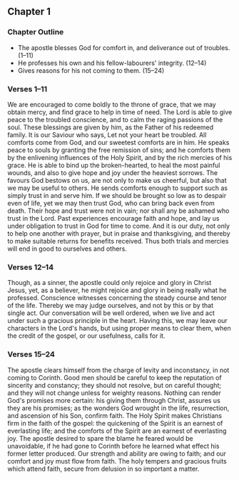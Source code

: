 ## Chapter 1

### Chapter Outline

- The apostle blesses God for comfort in, and deliverance out of troubles. (1–11)
- He professes his own and his fellow-labourers' integrity. (12–14)
- Gives reasons for his not coming to them. (15–24)

### Verses 1–11

We are encouraged to come boldly to the throne of grace, that we may obtain mercy, and find grace to help in time of need. The Lord is able to give peace to the troubled conscience, and to calm the raging passions of the soul. These blessings are given by him, as the Father of his redeemed family. It is our Saviour who says, Let not your heart be troubled. All comforts come from God, and our sweetest comforts are in him. He speaks peace to souls by granting the free remission of sins; and he comforts them by the enlivening influences of the Holy Spirit, and by the rich mercies of his grace. He is able to bind up the broken-hearted, to heal the most painful wounds, and also to give hope and joy under the heaviest sorrows. The favours God bestows on us, are not only to make us cheerful, but also that we may be useful to others. He sends comforts enough to support such as simply trust in and serve him. If we should be brought so low as to despair even of life, yet we may then trust God, who can bring back even from death. Their hope and trust were not in vain; nor shall any be ashamed who trust in the Lord. Past experiences encourage faith and hope, and lay us under obligation to trust in God for time to come. And it is our duty, not only to help one another with prayer, but in praise and thanksgiving, and thereby to make suitable returns for benefits received. Thus both trials and mercies will end in good to ourselves and others.

### Verses 12–14

Though, as a sinner, the apostle could only rejoice and glory in Christ Jesus, yet, as a believer, he might rejoice and glory in being really what he professed. Conscience witnesses concerning the steady course and tenor of the life. Thereby we may judge ourselves, and not by this or by that single act. Our conversation will be well ordered, when we live and act under such a gracious principle in the heart. Having this, we may leave our characters in the Lord's hands, but using proper means to clear them, when the credit of the gospel, or our usefulness, calls for it.

### Verses 15–24

The apostle clears himself from the charge of levity and inconstancy, in not coming to Corinth. Good men should be careful to keep the reputation of sincerity and constancy; they should not resolve, but on careful thought; and they will not change unless for weighty reasons. Nothing can render God's promises more certain: his giving them through Christ, assures us they are his promises; as the wonders God wrought in the life, resurrection, and ascension of his Son, confirm faith. The Holy Spirit makes Christians firm in the faith of the gospel: the quickening of the Spirit is an earnest of everlasting life; and the comforts of the Spirit are an earnest of everlasting joy. The apostle desired to spare the blame he feared would be unavoidable, if he had gone to Corinth before he learned what effect his former letter produced. Our strength and ability are owing to faith; and our comfort and joy must flow from faith. The holy tempers and gracious fruits which attend faith, secure from delusion in so important a matter.

